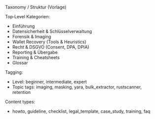 Taxonomy / Struktur (Vorlage)

Top‑Level Kategorien:
- Einführung
- Datensicherheit & Schlüsselverwaltung
- Forensik & Imaging
- Wallet Recovery (Tools & Heuristics)
- Recht & DSGVO (Consent, DPA, DPIA)
- Reporting & Übergabe
- Training & Cheatsheets
- Glossar

Tagging:
- Level: beginner, intermediate, expert
- Topic tags: imaging, masking, yara, bulk_extractor, rustscanner, retention

Content types:
- howto, guideline, checklist, legal_template, case_study, training, faq